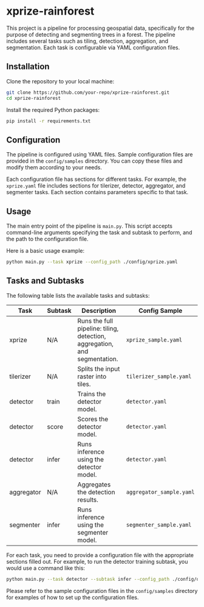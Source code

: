 # xprize-rainforest

This project is a pipeline for processing geospatial data, specifically for the purpose of detecting and segmenting trees in a forest. The pipeline includes several tasks such as tiling, detection, aggregation, and segmentation. Each task is configurable via YAML configuration files.

## Installation

Clone the repository to your local machine:

```bash
git clone https://github.com/your-repo/xprize-rainforest.git
cd xprize-rainforest
```

Install the required Python packages:

```bash
pip install -r requirements.txt
```

## Configuration

The pipeline is configured using YAML files. Sample configuration files are provided in the `config/samples` directory. You can copy these files and modify them according to your needs.

Each configuration file has sections for different tasks. For example, the `xprize.yaml` file includes sections for tilerizer, detector, aggregator, and segmenter tasks. Each section contains parameters specific to that task.

## Usage

The main entry point of the pipeline is `main.py`. This script accepts command-line arguments specifying the task and subtask to perform, and the path to the configuration file.

Here is a basic usage example:

```bash
python main.py --task xprize --config_path ./config/xprize.yaml
```

## Tasks and Subtasks

The following table lists the available tasks and subtasks:

| Task       | Subtask | Description | Config Sample |
|------------|---------|-------------|---------------|
| xprize     | N/A     | Runs the full pipeline: tiling, detection, aggregation, and segmentation. | `xprize_sample.yaml` |
| tilerizer  | N/A     | Splits the input raster into tiles. | `tilerizer_sample.yaml` |
| detector   | train   | Trains the detector model. | `detector.yaml` |
| detector   | score   | Scores the detector model. | `detector.yaml` |
| detector   | infer   | Runs inference using the detector model. | `detector.yaml` |
| aggregator | N/A     | Aggregates the detection results. | `aggregator_sample.yaml` |
| segmenter  | infer   | Runs inference using the segmenter model. | `segmenter_sample.yaml` |

For each task, you need to provide a configuration file with the appropriate sections filled out. For example, to run the detector training subtask, you would use a command like this:

```bash
python main.py --task detector --subtask infer --config_path ./config/detector.yaml
```

Please refer to the sample configuration files in the `config/samples` directory for examples of how to set up the configuration files.
